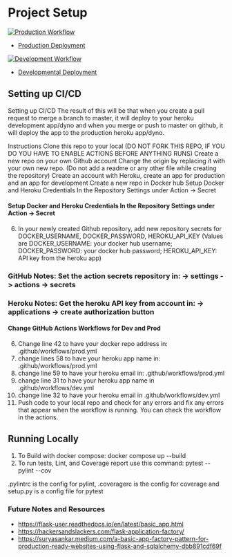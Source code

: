 # Project Setup

[![Production Workflow](https://github.com/arunkatta97/docker-flask/actions/workflows/prod.yml/badge.svg)](https://github.com/arunkatta97/docker-flask/actions/workflows/prod.yml)

* [Production Deployment](https://ak-flask-prod.herokuapp.com/)


[![Development Workflow](https://github.com/arunkatta97/docker-flask/actions/workflows/dev.yml/badge.svg)](https://github.com/arunkatta97/docker-flask/actions/workflows/dev.yml)

* [Developmental Deployment](https://ak-flask-prod.herokuapp.com/)

## Setting up CI/CD
Setting up CI/CD
The result of this will be that when you create a pull request to merge a branch to master, it will deploy to your heroku development app/dyno and when you merge or push to master on github, it will deploy the app to the production heroku app/dyno.

Instructions
Clone this repo to your local (DO NOT FORK THIS REPO, IF YOU DO YOU HAVE TO ENABLE ACTIONS BEFORE ANYTHING RUNS)
Create a new repo on your own Github account
Change the origin by replacing it with your own new repo. (Do not add a readme or any other file while creating the repository)
Create an account with Heroku, create an app for production and an app for development
Create a new repo in Docker hub
Setup Docker and Heroku Credentials In the Repository Settings under Action -> Secret

#### Setup Docker and Heroku Credentials In the Repository Settings under Action -> Secret

6. In your newly created Github repository, add new repository secrets for DOCKER_USERNAME, DOCKER_PASSWORD, HEROKU_API_KEY (Values are DOCKER_USERNAME: your docker hub username; DOCKER_PASSWORD: your docker hub password; HEROKU_API_KEY: API key from the heroku app)
### GitHub Notes:  Set the action secrets repository in: -> settings -> actions -> secrets
### Heroku Notes: Get the heroku API key from account in: -> applications -> create authorization button

#### Change GitHub Actions Workflows for Dev and Prod

6. Change line 42 to have your docker repo address in: .github/workflows/prod.yml
7. change lines 58 to have your heroku app name in: .github/workflows/prod.yml
8. change line 59 to have your heroku email in: .github/workflows/prod.yml
9. change line 31 to have your heroku app name in .github/workflows/dev.yml
10. change line 32 to have your heroku email in .github/workflows/dev.yml
11. Push code to your local repo and check for any errors and fix any errors that appear when the workflow is running. You can check the workflow in the
    actions.

## Running Locally

1. To Build with docker compose:
   docker compose up --build
2. To run tests, Lint, and Coverage report use this command: pytest --pylint --cov

.pylintrc is the config for pylint, .coveragerc is the config for coverage and setup.py is a config file for pytest


### Future Notes and Resources
* https://flask-user.readthedocs.io/en/latest/basic_app.html
* https://hackersandslackers.com/flask-application-factory/
* https://suryasankar.medium.com/a-basic-app-factory-pattern-for-production-ready-websites-using-flask-and-sqlalchemy-dbb891cdf69f
